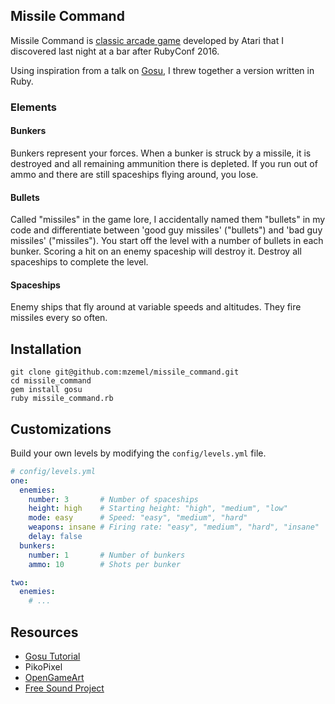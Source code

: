 ## Missile Command

Missile Command is [classic arcade game](https://en.wikipedia.org/wiki/Missile_Command) developed by Atari that I discovered last night at a bar after RubyConf 2016.

Using inspiration from a talk on [Gosu](https://libgosu.org), I threw together a version written in Ruby.

### Elements

#### Bunkers

Bunkers represent your forces.  When a bunker is struck by a missile, it is destroyed and all remaining ammunition there is depleted.  If you run out of ammo and there are still spaceships flying around, you lose.

#### Bullets

Called "missiles" in the game lore, I accidentally named them "bullets" in my code and differentiate between 'good guy missiles' ("bullets") and 'bad guy missiles' ("missiles").  You start off the level with a number of bullets in each bunker.  Scoring a hit on an enemy spaceship will destroy it.  Destroy all spaceships to complete the level.

#### Spaceships

Enemy ships that fly around at variable speeds and altitudes.  They fire missiles every so often.

## Installation

```
git clone git@github.com:mzemel/missile_command.git
cd missile_command
gem install gosu
ruby missile_command.rb
```

## Customizations

Build your own levels by modifying the `config/levels.yml` file.

```yaml
# config/levels.yml
one:
  enemies:
    number: 3       # Number of spaceships
    height: high    # Starting height: "high", "medium", "low"
    mode: easy      # Speed: "easy", "medium", "hard"
    weapons: insane # Firing rate: "easy", "medium", "hard", "insane"
    delay: false
  bunkers:
    number: 1       # Number of bunkers
    ammo: 10        # Shots per bunker

two:
  enemies:
    # ...
```

## Resources

* [Gosu Tutorial](https://github.com/gosu/gosu/wiki/Ruby-Tutorial)
* PikoPixel
* [OpenGameArt](http://opengameart.org/)
* [Free Sound Project](http://www.freesound.org/people/cydon/sounds/268557/)
